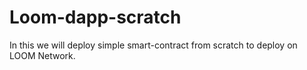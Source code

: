 # Loom-dapp-scratch
In this we will deploy simple smart-contract from scratch to deploy on LOOM Network.
